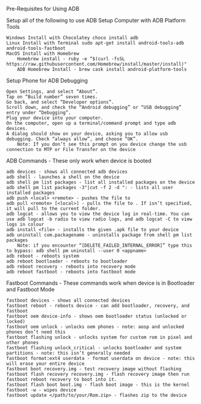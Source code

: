 Pre-Requisites for Using ADB

Setup all of the following to use ADB
Setup Computer with ADB Platform Tools

    Windows Install with Chocolatey choco install adb
    Linux Install with Terminal sudo apt-get install android-tools-adb android-tools-fastboot
    MacOS Install with Homebrew
        Homebrew install - ruby -e “$(curl -fsSL https://raw.githubusercontent.com/Homebrew/install/master/install)"
        ADB Homebrew Install - brew cask install android-platform-tools

Setup Phone for ADB Debugging

    Open Settings, and select “About”.
    Tap on “Build number” seven times.
    Go back, and select “Developer options”.
    Scroll down, and check the “Android debugging” or “USB debugging” entry under “Debugging”.
    Plug your device into your computer.
    On the computer, open up a terminal/command prompt and type adb devices.
    A dialog should show on your device, asking you to allow usb debugging. Check “always allow”, and choose “OK”.
        Note: If you don’t see this prompt on you device change the usb connection to MTP or File Transfer on the device

ADB Commands - These only work when device is booted

    adb devices - shows all connected adb devices
    adb shell - launches a shell on the device
    adb shell pm list packages - list all installed packages on the device
    adb shell pm list packages -3"|cut -f 2 -d ": - lists all user installed packages
    adb push <local> <remote> - pushes the file to
    adb pull <remote> [<local>] - pulls the file to . If isn’t specified, it will pull to the current folder.
    adb logcat - allows you to view the device log in real-time. You can use adb logcat -b radio to view radio logs, and adb logcat -C to view logs in colour
    adb install <file> - installs the given .apk file to your device
    adb uninstall com.packagename - uninstalls package from shell pm list packages
        Note: if you encounter “[DELETE_FAILED_INTERNAL_ERROR]” type this to bypass: adb shell pm uninstall --user 0 <appname>
    adb reboot - reboots system
    adb reboot bootloader - reboots to bootloader
    adb reboot recovery - reboots into recovery mode
    adb reboot fastboot - reboots into fastboot mode

Fastboot Commands - These commands work when device is in Bootloader and Fastboot Mode

    fastboot devices - shows all connected devices
    fastboot reboot - reboots device - can add bootloader, recovery, and fastboot
    fastboot oem device-info - shows oem bootloader status (unlocked or locked)
    fastboot oem unlock - unlocks oem phones - note: aosp and unlocked phones don’t need this
    fastboot flashing unlock - unlocks system for custom rom in pixel and other phones
    fastboot flashing unlock_critical - unlocks bootloader and system partitions - note: this isn’t generally needed
    fastboot format:ext4 userdata - format userdata on device - note: this will erase your entire device
    fastboot boot recovery.img - test recovery image without flashing
    fastboot flash recovery recovery.img - flash recovery image then run fastboot reboot recovery to boot into it.
    fastboot flash boot boot.img - flash boot image - this is the kernel
    fastboot -w - wipes device
    fastboot update </path/to/your/Rom.zip> - flashes zip to the device
